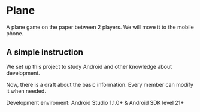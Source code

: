 # Plane
A plane game on the paper between 2 players. We will move it to the mobile phone.

## A simple instruction
We set up this project to study Android and other knowledge about development. 

Now, there is a draft about the basic information.
Every member can modify it when needed.

Development enviroment: Android Studio 1.1.0+ & Android SDK level 21+
